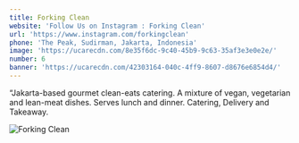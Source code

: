 ```yaml
---
title: Forking Clean
website: 'Follow Us on Instagram : Forking Clean'
url: 'https://www.instagram.com/forkingclean'
phone: 'The Peak, Sudirman, Jakarta, Indonesia'
image: 'https://ucarecdn.com/8e35f6dc-9c40-45b9-9c63-35af3e3e0e2e/'
number: 6
banner: 'https://ucarecdn.com/42303164-040c-4ff9-8607-d8676e6854d4/'
---
```

“Jakarta-based gourmet clean-eats catering. A mixture of vegan, vegetarian and lean-meat dishes.  Serves lunch and dinner. Catering, Delivery and Takeaway. 

![Forking Clean ](https://ucarecdn.com/81958f00-5a01-4ee7-a25d-1965c26f793d/ "Forking Clean ")
